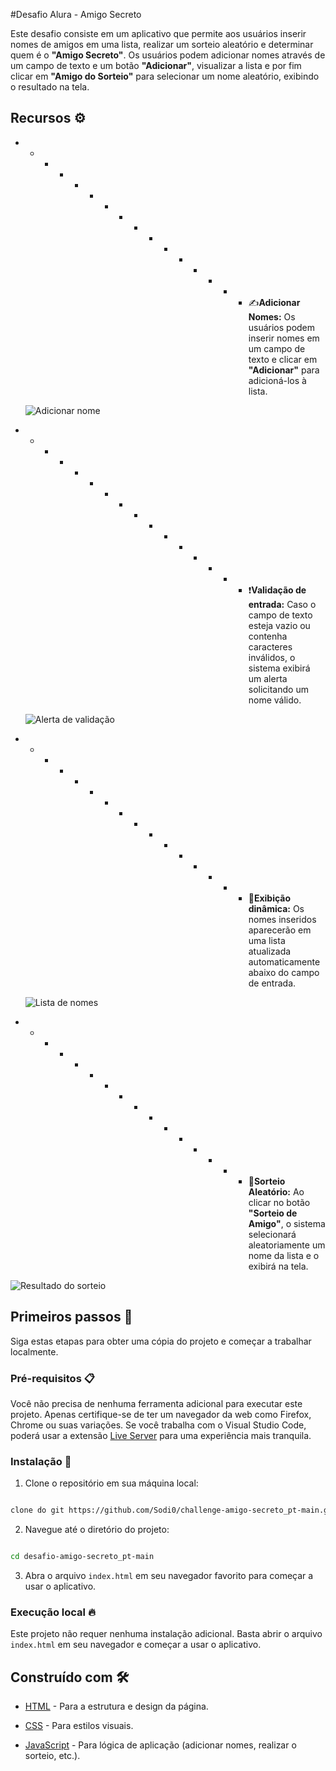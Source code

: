 #Desafio Alura - Amigo Secreto

Este desafio consiste em um aplicativo que permite aos usuários inserir nomes de amigos em uma lista, realizar um sorteio aleatório e determinar quem é o **"Amigo Secreto"**. Os usuários podem adicionar nomes através de um campo de texto e um botão **"Adicionar"**, visualizar a lista e por fim clicar em **"Amigo do Sorteio"** para selecionar um nome aleatório, exibindo o resultado na tela.

## Recursos ⚙️

- - - - - - - - - - - - - - - - ✍️**Adicionar Nomes:** Os usuários podem inserir nomes em um campo de texto e clicar em **"Adicionar"** para adicioná-los à lista.

  ![Adicionar nome](./assets/readme/function1.png)

- - - - - - - - - - - - - - - - ❗**Validação de entrada:** Caso o campo de texto esteja vazio ou contenha caracteres inválidos, o sistema exibirá um alerta solicitando um nome válido.

  ![Alerta de validação](./assets/readme/funcion2.png)

- - - - - - - - - - - - - - - - 👀**Exibição dinâmica:** Os nomes inseridos aparecerão em uma lista atualizada automaticamente abaixo do campo de entrada.

  ![Lista de nomes](./assets/readme/function3.png)

- - - - - - - - - - - - - - - - 🎲**Sorteio Aleatório:** Ao clicar no botão **"Sorteio de Amigo"**, o sistema selecionará aleatoriamente um nome da lista e o exibirá na tela.

![Resultado do sorteio](./assets/readme/funcion4.png)

## Primeiros passos 🚀

Siga estas etapas para obter uma cópia do projeto e começar a trabalhar localmente.

### Pré-requisitos 📋

Você não precisa de nenhuma ferramenta adicional para executar este projeto. Apenas certifique-se de ter um navegador da web como Firefox, Chrome ou suas variações. Se você trabalha com o Visual Studio Code, poderá usar a extensão [Live Server](https://marketplace.visualstudio.com/items?itemName=ritwickdey.LiveServer) para uma experiência mais tranquila.

### Instalação 🔧

1. Clone o repositório em sua máquina local:

  ```bash

  clone do git https://github.com/Sodi0/challenge-amigo-secreto_pt-main.git

  ```

2. Navegue até o diretório do projeto:

  ```bash

  cd desafio-amigo-secreto_pt-main

  ```

3. Abra o arquivo `index.html` em seu navegador favorito para começar a usar o aplicativo.

### Execução local 🔥

Este projeto não requer nenhuma instalação adicional. Basta abrir o arquivo `index.html` em seu navegador e começar a usar o aplicativo.

## Construído com 🛠️

- [HTML](https://developer.mozilla.org/en-US/docs/Web/HTML) - Para a estrutura e design da página.

- [CSS](https://developer.mozilla.org/en-US/docs/Web/CSS) - Para estilos visuais.

- [JavaScript](https://developer.mozilla.org/en-US/docs/Web/JavaScript) - Para lógica de aplicação (adicionar nomes, realizar o sorteio, etc.).